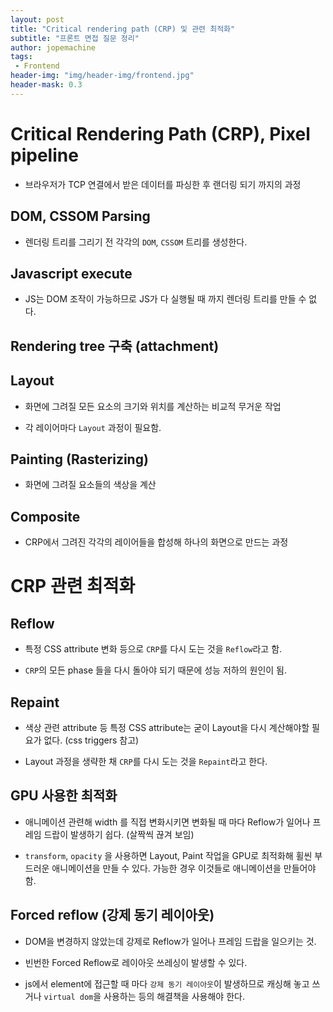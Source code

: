 ```yaml
---
layout: post
title: "Critical rendering path (CRP) 및 관련 최적화"
subtitle: "프론트 면접 질문 정리"
author: jopemachine
tags: 
 - Frontend
header-img: "img/header-img/frontend.jpg"
header-mask: 0.3
---
```


# Critical Rendering Path (CRP), Pixel pipeline

- 브라우저가 TCP 연결에서 받은 데이터를 파싱한 후 랜더링 되기 까지의 과정

## DOM, CSSOM Parsing

- 렌더링 트리를 그리기 전 각각의 `DOM`, `CSSOM` 트리를 생성한다.

## Javascript execute

- JS는 DOM 조작이 가능하므로 JS가 다 실행될 때 까지 렌더링 트리를 만들 수 없다.

## Rendering tree 구축 (attachment)

## Layout

- 화면에 그려질 모든 요소의 크기와 위치를 계산하는 비교적 무거운 작업

- 각 레이어마다 `Layout` 과정이 필요함.

## Painting (Rasterizing)

- 화면에 그려질 요소들의 색상을 계산

## Composite

- CRP에서 그려진 각각의 레이어들을 합성해 하나의 화면으로 만드는 과정

# CRP 관련 최적화

## Reflow

- 특정 CSS attribute 변화 등으로 `CRP`를 다시 도는 것을 `Reflow`라고 함.

- `CRP`의 모든 phase 들을 다시 돌아야 되기 때문에 성능 저하의 원인이 됨.

## Repaint

- 색상 관련 attribute 등 특정 CSS attribute는 굳이 Layout을 다시 계산해야할 필요가 없다. (css triggers 참고)

- Layout 과정을 생략한 채 `CRP`를 다시 도는 것을 `Repaint`라고 한다.

## GPU 사용한 최적화

- 애니메이션 관련해 width 를 직접 변화시키면 변화될 때 마다 Reflow가 일어나 프레임 드랍이 발생하기 쉽다. (살짝씩 끊겨 보임)

- `transform`, `opacity` 을 사용하면 Layout, Paint 작업을 GPU로 최적화해 휠씬 부드러운 애니메이션을 만들 수 있다. 가능한 경우 이것들로 애니메이션을 만들어야 함.

## Forced reflow (강제 동기 레이아웃)

- DOM을 변경하지 않았는데 강제로 Reflow가 일어나 프레임 드랍을 일으키는 것.

- 빈번한 Forced Reflow로 레이아웃 쓰레싱이 발생할 수 있다.

- js에서 element에 접근할 때 마다 `강제 동기 레이아웃`이 발생하므로 캐싱해 놓고 쓰거나 `virtual dom`을 사용하는 등의 해결책을 사용해야 한다.

